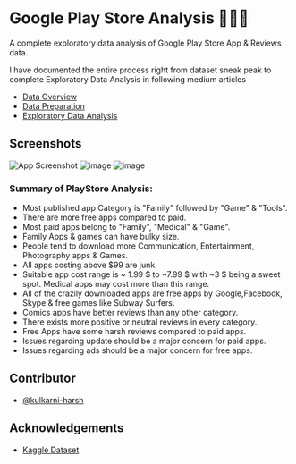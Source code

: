 
# Google Play Store Analysis 📱📱🤳

A complete exploratory data analysis of Google Play Store App & Reviews data.

I have documented the entire process right from dataset sneak peak to complete Exploratory Data Analysis in following medium articles

* [Data Overview](https://medium.com/@harsh.kulkarni.42774/machine-learning-as-i-learn-0-2-0-google-play-store-analysis-5d9e4d6ce0f1)
* [Data Preparation](https://medium.com/@harsh.kulkarni.42774/machine-learning-as-i-learn-0-2-1-google-play-store-analysis-a11b6f0d22b4)
* [Exploratory Data Analysis](https://medium.com/@harsh.kulkarni.42774/machine-learning-as-i-learn-0-2-2-google-play-store-analysis-86c28b0f3a4f)



## Screenshots

![App Screenshot](https://miro.medium.com/max/1400/1*NuWYyHXBXjPyp9TOvFjzSQ.png)
![image](https://user-images.githubusercontent.com/70194206/147823458-3011a14e-1542-4a6e-9f8b-1a3c22570d23.png)
![image](https://user-images.githubusercontent.com/70194206/147823529-320c13b9-7383-4a3b-b607-f17845d35368.png)

### Summary of PlayStore Analysis:
 *  Most published app Category is "Family" followed by "Game" & "Tools".
 *  There are more free apps compared to paid.
 *  Most paid apps belong to "Family", "Medical" & "Game".
 *  Family Apps & games can have bulky size.
 *  People tend to download more Communication, Entertainment, Photography apps & Games.
 *  All apps costing above $99 are junk.
 *  Suitable app cost range is ~ 1.99 $ to ~7.99 $ with ~3 $ being a sweet spot. Medical apps may cost more than this range.
 *  All of the crazily downloaded apps are free apps by Google,Facebook, Skype & free games like Subway Surfers.
 *  Comics apps have better reviews than any other category.
 *  There exists more positive or neutral reviews in every category. 
 *  Free Apps have some harsh reviews compared to paid apps.
 *  Issues regarding update should be a major concern for paid apps.
 *  Issues regarding ads should be a major concern for free apps.
## Contributor

- [@kulkarni-harsh](https://www.github.com/kulkarni-harsh)


## Acknowledgements

 - [Kaggle Dataset](https://www.kaggle.com/lava18/google-play-store-apps)
 

